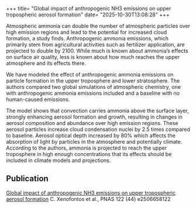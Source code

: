 +++
title=  "Global impact of anthropogenic NH3 emissions on upper tropospheric aerosol formation"
date=   "2025-10-30T13:08:28"
+++

Atmospheric ammonia can double the number of atmospheric particles over high emission regions and lead to the potential for increased cloud formation, a study finds. Anthropogenic ammonia emissions, which primarily stem from agricultural activities such as fertilizer application, are projected to double by 2100. While much is known about ammonia’s effects on surface air quality, less is known about how much reaches the upper atmosphere and its effects there. 

We have modeled the effect of anthropogenic ammonia emissions on particle formation in the upper troposphere and lower stratosphere. The authors compared two global simulations of atmospheric chemistry, one with anthropogenic ammonia emissions included and a baseline with no human-caused emissions. 

The model shows that convection carries ammonia above the surface layer,  strongly enhancing aerosol formation and growth, resulting in changes in aerosol composition and abundance over high emission regions.  These aerosol particles increase cloud condensation nuclei by 2.5 times compared to baseline. Aerosol optical depth increased by 80% which affects the absorption of light by particles in the atmosphere and potentially climate. According to the authors, ammonia is projected to reach the upper troposphere in high enough concentrations that its effects should be included in climate models and projections. 

## Publication

[Global impact of anthropogenic NH3 emissions on upper tropospheric aerosol formation](https://doi.org/10.1073/pnas.2506658122)
C. Xenofontos et al.,  PNAS 122 (44) e2506658122

